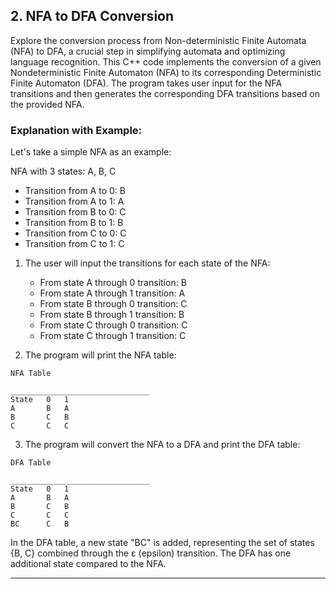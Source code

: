 ## 2. NFA to DFA Conversion

Explore the conversion process from Non-deterministic Finite Automata (NFA) to DFA, a crucial step in simplifying automata and optimizing language recognition.
This C++ code implements the conversion of a given Nondeterministic Finite Automaton (NFA) to its corresponding Deterministic Finite Automaton (DFA). The program takes user input for the NFA transitions and then generates the corresponding DFA transitions based on the provided NFA.

### Explanation with Example:
  Let's take a simple NFA as an example:
  
  NFA with 3 states: A, B, C
  - Transition from A to 0: B
  - Transition from A to 1: A
  - Transition from B to 0: C
  - Transition from B to 1: B
  - Transition from C to 0: C
  - Transition from C to 1: C
  
  1. The user will input the transitions for each state of the NFA:
     - From state A through 0 transition: B
     - From state A through 1 transition: A
     - From state B through 0 transition: C
     - From state B through 1 transition: B
     - From state C through 0 transition: C
     - From state C through 1 transition: C
  
  2. The program will print the NFA table:
  ```
  NFA Table
  
  _______________________________
  State   0   1
  A       B   A
  B       C   B
  C       C   C
  ```
  
  3. The program will convert the NFA to a DFA and print the DFA table:
  ```
  DFA Table
  
  _______________________________
  State   0   1
  A       B   A
  B       C   B
  C       C   C
  BC      C   B
  ```
  
  In the DFA table, a new state "BC" is added, representing the set of states {B, C} combined through the ε (epsilon) transition. The DFA has one additional state compared to the NFA.

----
